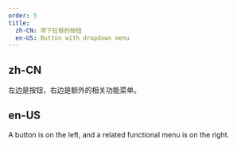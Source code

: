 ```yaml
---
order: 5
title:
  zh-CN: 带下拉框的按钮
  en-US: Button with dropdown menu
---
```


## zh-CN

左边是按钮，右边是额外的相关功能菜单。

## en-US

A button is on the left, and a related functional menu is on the right.
